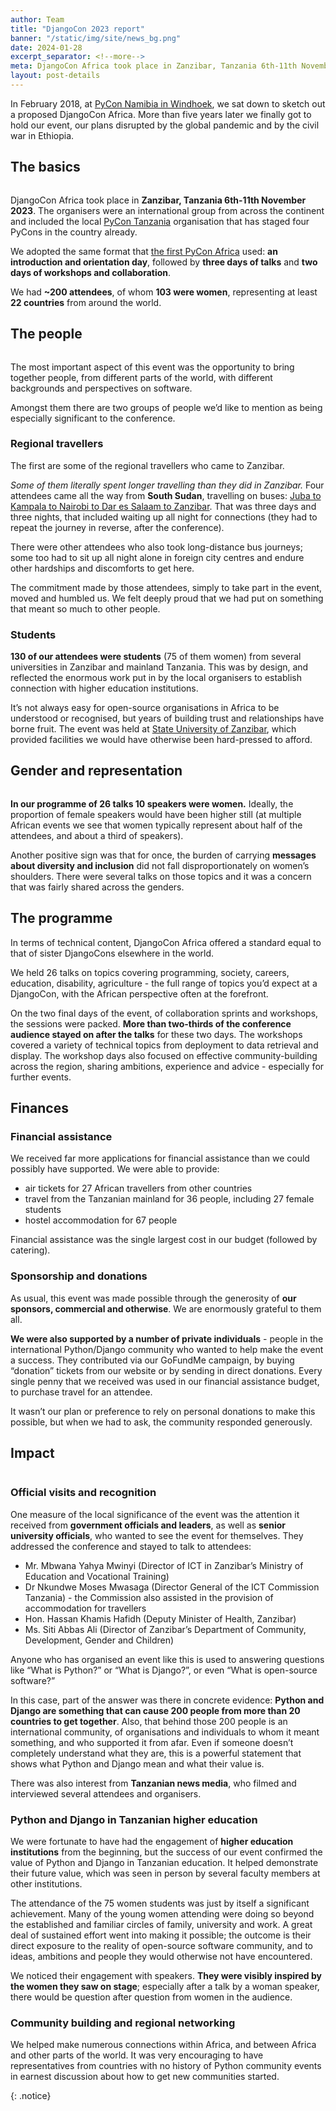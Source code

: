 ```yaml
---
author: Team
title: "DjangoCon 2023 report"
banner: "/static/img/site/news_bg.png"
date: 2024-01-28
excerpt_separator: <!--more-->
meta: DjangoCon Africa took place in Zanzibar, Tanzania 6th-11th November 2023
layout: post-details
---
```


In February 2018, at [PyCon Namibia in Windhoek](https://na.pycon.org), we sat down to sketch out a proposed DjangoCon Africa. More than five years later we finally got to hold our event, our plans disrupted by the global pandemic and by the civil war in Ethiopia.

## The basics

<div class="container">
  <div class="row row-cols-1 row-cols-sm-1 row-cols-md-3 g-4">
    <div class="col">
      <div class="card h-100">
        <img src="/static/img/report/1.jpg" alt="">
      </div>
    </div>
    <div class="col">
      <div class="card h-100">
        <img src="/static/img/report/2.jpg" alt="">
      </div>
    </div>
    <div class="col">
      <div class="card h-100">
        <img src="/static/img/report/3.jpg" alt="">
      </div>
    </div>
  </div>
</div>

DjangoCon Africa took place in **Zanzibar, Tanzania 6th-11th November 2023**. The organisers were an international group from across the continent and included the local [PyCon Tanzania](https://pycon.or.tz) organisation that has staged four PyCons in the country already.

We adopted the same format that [the first PyCon Africa](https://africa.pycon.org/2019/report/) used: **an introduction and orientation day**, followed by **three days of talks** and **two days of workshops and collaboration**.

We had **~200 attendees**, of whom **103 were women**, representing at least **22 countries** from around the world.

## The people

<div class="container">
  <div class="row row-cols-1 row-cols-sm-1 row-cols-md-3 g-4">
    <div class="col">
      <div class="card h-100">
        <img src="/static/img/report/4.jpg" alt="">
      </div>
    </div>
    <div class="col">
      <div class="card h-100">
        <img src="/static/img/report/5.jpg" alt="">
      </div>
    </div>
    <div class="col">
      <div class="card h-100">
        <img src="/static/img/report/6.jpg" alt="">
      </div>
    </div>
  </div>
</div>

The most important aspect of this event was the opportunity to bring together people, from different parts of the world, with different backgrounds and perspectives on software. 

Amongst them there are two groups of people we’d like to mention as being especially significant to the conference.

### Regional travellers

The first are some of the regional travellers who came to Zanzibar. 

*Some of them literally spent longer travelling than they did in Zanzibar.* Four attendees came all the way from **South Sudan**, travelling on buses: [Juba to Kampala to Nairobi to Dar es Salaam to Zanzibar](https://www.google.com/maps/dir/juba/kampala/Nairobi,+Kenya/Dar+es+Salaam,+Tanzania/Zanzibar,+Tanzania/@-0.7500704,33.3184048,6z/data=!4m32!4m31!1m5!1m1!1s0x1712804abcf3b5f9:0xd89839286346c433!2m2!1d31.5825254!2d4.8538566!1m5!1m1!1s0x177dbc0f9d74b39b:0x4538903dd96b6fec!2m2!1d32.5816313!2d0.3151692!1m5!1m1!1s0x182f1172d84d49a7:0xf7cf0254b297924c!2m2!1d36.8219462!2d-1.2920659!1m5!1m1!1s0x185c4bae169bd6f1:0x940f6b26a086a1dd!2m2!1d39.2894367!2d-6.8165054!1m5!1m1!1s0x185cd0ba23b63ecb:0x52c848ab6efc138e!2m2!1d39.1989144!2d-6.165193!3e0?entry=ttu). That was three days and three nights, that included waiting up all night for connections (they had to repeat the journey in reverse, after the conference). 

There were other attendees who also took long-distance bus journeys; some too had to sit up all night alone in foreign city centres and endure other hardships and discomforts to get here.

The commitment made by those attendees, simply to take part in the event, moved and humbled us. We felt deeply proud that we had put on something that meant so much to other people.

### Students

**130 of our attendees were students** (75 of them women) from several universities in Zanzibar and mainland Tanzania. This was by design, and reflected the enormous work put in by the local organisers to establish connection with higher education institutions. 

It’s not always easy for open-source organisations in Africa to be understood or recognised, but  years of building trust and relationships have borne fruit. The event was held at [State University of Zanzibar](https://www.suza.ac.tz/), which provided facilities we would have otherwise been hard-pressed to afford.

## Gender and representation

<div class="container">
  <div class="row row-cols-1 row-cols-sm-1 row-cols-md-3 g-4">
    <div class="col">
      <div class="card h-100">
        <img src="/static/img/report/7.jpg" alt="">
      </div>
    </div>
    <div class="col">
      <div class="card h-100">
        <img src="/static/img/report/8.jpg" alt="">
      </div>
    </div>
    <div class="col">
      <div class="card h-100">
        <img src="/static/img/report/9.jpg" alt="">
      </div>
    </div>
  </div>
</div>

**In our programme of 26 talks 10 speakers were women.** Ideally, the proportion of female speakers would have been higher still (at multiple African events we see that women typically represent about half of the attendees, and about a third of speakers).

Another positive sign was that for once, the burden of carrying **messages about diversity and inclusion** did not fall disproportionately on women’s shoulders. There were several talks on those topics and it was a concern that was fairly shared across the genders.

## The programme

In terms of technical content, DjangoCon Africa offered a standard equal to that of sister DjangoCons elsewhere in the world. 

We held 26 talks on topics covering programming, society, careers, education, disability, agriculture - the full range of topics you’d expect at a DjangoCon, with the African perspective often at the forefront.

On the two final days of the event, of collaboration sprints and workshops, the sessions were packed. **More than two-thirds of the conference audience stayed on after the talks** for these two days. The workshops covered a variety of technical topics from deployment to data retrieval and display. The workshop days also focused on effective community-building across the region, sharing ambitions, experience and advice - especially for further events.

## Finances

### Financial assistance

We received far more applications for financial assistance than we could possibly have supported. We were able to provide:

* air tickets for 27 African travellers from other countries
* travel from the Tanzanian mainland for 36 people, including 27 female students
* hostel accommodation for 67 people

Financial assistance was the single largest cost in our budget (followed by catering).

### Sponsorship and donations

As usual, this event was made possible through the generosity of **our sponsors, commercial and otherwise**. We are enormously grateful to them all.

**We were also supported by a number of private individuals** - people in the international Python/Django community who wanted to help make the event a success. They contributed via our GoFundMe campaign, by buying “donation” tickets from our website or by sending in direct donations. Every single penny that we received was used in our financial assistance budget, to purchase travel for an attendee. 

It wasn’t our plan or preference to rely on personal donations to make this possible, but when we had to ask, the community responded generously.

## Impact 

<div class="container">
  <div class="row row-cols-1 row-cols-sm-1 row-cols-md-3 g-4">
    <div class="col">
      <div class="card h-100">
        <img src="/static/img/report/10.jpg" alt="">
      </div>
    </div>
    <div class="col">
      <div class="card h-100">
        <img src="/static/img/report/11.jpg" alt="">
      </div>
    </div>
    <div class="col">
      <div class="card h-100">
        <img src="/static/img/report/12.jpg" alt="">
      </div>
    </div>
  </div>
</div>

### Official visits and recognition

One measure of the local significance of the event was the attention it received from **government officials and leaders**, as well as **senior university officials**, who wanted to see the event for themselves. They addressed the conference and stayed to talk to attendees:

* Mr. Mbwana Yahya Mwinyi (Director of ICT in Zanzibar’s Ministry of Education and Vocational Training)
* Dr Nkundwe Moses Mwasaga (Director General of the ICT Commission Tanzania) - the Commission also assisted in the provision of accommodation for travellers
* Hon. Hassan Khamis Hafidh (Deputy Minister of Health, Zanzibar)
* Ms. Siti Abbas Ali (Director of Zanzibar’s Department of Community, Development, Gender and Children)

Anyone who has organised an event like this is used to answering questions like “What is Python?” or “What is Django?”, or even “What is open-source software?”

In this case, part of the answer was there in concrete evidence: **Python and Django are something that can cause 200 people from more than 20 countries to get together**. Also, that behind those 200 people is an international community, of organisations and individuals to whom it meant something, and who supported it from afar. Even if someone doesn’t completely understand what they are, this is a powerful statement that shows what Python and Django mean and what their value is.

There was also interest from **Tanzanian news media**, who filmed and interviewed several attendees and organisers.

### Python and Django in Tanzanian higher education

We were fortunate to have had the engagement of **higher education institutions** from the beginning, but the success of our event confirmed the value of Python and Django in Tanzanian education. It helped demonstrate their future value, which was seen in person by several faculty members at other institutions. 

The attendance of the 75 women students was just by itself a significant achievement. Many of the young women attending were doing so beyond the established and familiar circles of family, university and work. A great deal of sustained effort went into making it possible; the outcome is their direct exposure to the reality of open-source software community, and to ideas, ambitions and people they would otherwise not have encountered. 

We noticed their engagement with speakers. **They were visibly inspired by the women they saw on stage**; especially after a talk by a woman speaker, there would be question after question from women in the audience.

### Community building and regional networking

We helped make numerous connections within Africa, and between Africa and other parts of the world. It was very encouraging to have representatives from countries with no history of Python community events in earnest discussion about how to get new communities started. 


{: .notice}

